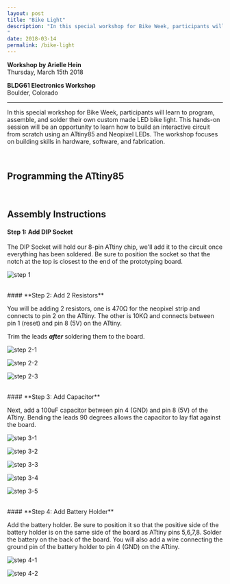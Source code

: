 ```yaml
---
layout: post
title: "Bike Light"
description: "In this special workshop for Bike Week, participants will learn to program, assemble, and solder their own custom made LED bike light. This hands-on session will be an opportunity to learn how to build an interactive circuit from scratch using an ATtiny85 and Neopixel LEDs. The workshop focuses on building skills in hardware, software, and fabrication.
"
date: 2018-03-14
permalink: /bike-light
---
```


**Workshop by Arielle Hein** <br>
Thursday, March 15th 2018

**BLDG61 Electronics Workshop**<br>
Boulder, Colorado


<hr>

In this special workshop for Bike Week, participants will learn to program, assemble, and solder their own custom made LED bike light. This hands-on session will be an opportunity to learn how to build an interactive circuit from scratch using an ATtiny85 and Neopixel LEDs. The workshop focuses on building skills in hardware, software, and fabrication.

<br>

## Programming the ATtiny85



<br>

## Assembly Instructions

#### **Step 1: Add DIP Socket**

The DIP Socket will hold our 8-pin ATtiny chip, we'll add it to the circuit once everything has been soldered. Be sure to position the socket so that the notch at the top is closest to the end of the prototyping board.

![step 1](images/step1-1.png "Add DIP Socket")

<br>
#### **Step 2: Add 2 Resistors**

You will be adding 2 resistors, one is 470Ω for the neopixel strip and connects to pin 2 on the ATtiny. The other is 10KΩ and connects between pin 1 (reset) and pin 8 (5V) on the ATtiny.

Trim the leads ***after*** soldering them to the board. 

![step 2-1](images/step2-1.jpg "Add 470 ohm")

![step 2-2](images/step2-2.jpg "Add 10K ohm")

![step 2-3](images/step2-3.jpg "Add 10K ohm")

<br>
#### **Step 3: Add Capacitor**

Next, add a 100uF capacitor between pin 4 (GND) and pin 8 (5V) of the ATtiny. Bending the leads 90 degrees allows the capacitor to lay flat against the board.

![step 3-1](images/step3-1.png "Bend the cap")

![step 3-2](images/step3-2.png "Capacitor")

![step 3-3](images/step3-3.png "Capacitor")

![step 3-4](images/step3-4.png "Cap position")

![step 3-5](images/step3-5.jpg "Bend the cap")

<br>
#### **Step 4: Add Battery Holder**

Add the battery holder. Be sure to position it so that the positive side of the battery holder is on the same side of the board as ATtiny pins 5,6,7,8. Solder the battery on the back of the board. You will also add a wire connecting the ground pin of the battery holder to pin 4 (GND) on the ATtiny.

![step 4-1](images/step4-1.jpg "Position battery holder")

![step 4-2](images/step4-2.jpg "Solder battery to ground")
